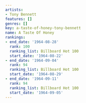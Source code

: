 ```yaml
---
artists:
- Tony Bennett
features: []
genres: []
key: a-taste-of-honey-tony-bennett
name: A Taste Of Honey
rankings:
- end_date: '1964-08-28'
  rank: 100
  ranking_list: Billboard Hot 100
  start_date: '1964-08-22'
- end_date: '1964-09-04'
  rank: 94
  ranking_list: Billboard Hot 100
  start_date: '1964-08-29'
- end_date: '1964-09-11'
  rank: 94
  ranking_list: Billboard Hot 100
  start_date: '1964-09-05'
---
```


